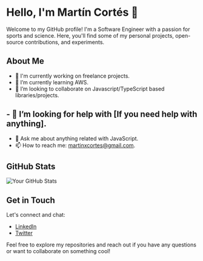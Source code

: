 # Hello, I'm Martín Cortés 👋

Welcome to my GitHub profile! I'm a Software Engineer with a passion for sports and science. Here, you'll find some of my personal projects, open-source contributions, and experiments.

## About Me

- 🔭 I'm currently working on freelance projects.
- 🌱 I’m currently learning AWS.
- 👯 I’m looking to collaborate on Javascript/TypeScript based libraries/projects.
## - 🤔 I’m looking for help with [If you need help with anything].
- 💬 Ask me about anything related with JavaScript.
- 📫 How to reach me: martinxcortes@gmail.com.

## GitHub Stats

![Your GitHub Stats](https://github-readme-stats.vercel.app/api?username=yourusername&show_icons=true&theme=radical)

## Get in Touch

Let's connect and chat:

- [LinkedIn](https://www.linkedin.com/in/martin-cortes-daza/)
- [Twitter](https://twitter.com/martin11cortes)

Feel free to explore my repositories and reach out if you have any questions or want to collaborate on something cool!


